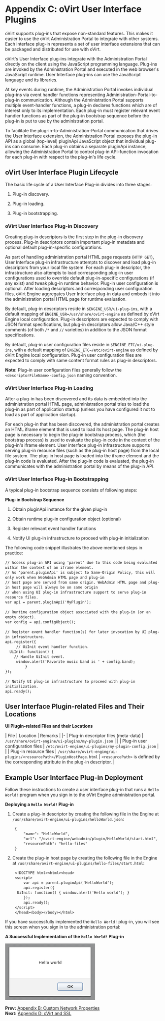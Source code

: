 # Appendix C: oVirt User Interface Plugins

oVirt supports plug-ins that expose non-standard features. This makes it easier to use the oVirt Administration Portal to integrate with other systems. Each interface plug-in represents a set of user interface extensions that can be packaged and distributed for use with oVirt.

oVirt's User Interface plug-ins integrate with the Administration Portal directly on the client using the JavaScript programming language. Plug-ins are invoked by the Administration Portal and executed in the web browser's JavaScript runtime. User Interface plug-ins can use the JavaScript language and its libraries.

At key events during runtime, the Administration Portal invokes individual plug-ins via event handler functions representing Administration-Portal-to-plug-in communication. Although the Administration Portal supports multiple event-handler functions, a plug-in declares functions which are of interest only to its implementation. Each plug-in must register relevant event handler functions as part of the plug-in bootstrap sequence before the plug-in is put to use by the administration portal.

To facilitate the plug-in-to-Administration-Portal communication that drives the User Interface extension, the Administration Portal exposes the plug-in API as a global (top-level) pluginApi JavaScript object that individual plug-ins can consume. Each plug-in obtains a separate pluginApi instance, allowing the Administration Portal to control plug-in API-function invocation for each plug-in with respect to the plug-in's life cycle.

## oVirt User Interface Plugin Lifecycle

The basic life cycle of a User Interface Plug-in divides into three stages:

1. Plug-in discovery.

2. Plug-in loading.

3. Plug-in bootstrapping.

### oVirt User Interface Plug-in Discovery

Creating plug-in descriptors is the first step in the plug-in discovery process. Plug-in descriptors contain important plug-in metadata and optional default plug-in-specific configurations.

As part of handling administration portal HTML page requests (`HTTP GET`), User Interface plug-in infrastructure attempts to discover and load plug-in descriptors from your local file system. For each plug-in descriptor, the infrastructure also attempts to load corresponding plug-in user configurations used to override default plug-in-specific configurations (if any exist) and tweak plug-in runtime behavior. Plug-in user configuration is optional. After loading descriptors and corresponding user configuration files, oVirt Engine aggregates User Interface plug-in data and embeds it into the administration portal HTML page for runtime evaluation.

By default, plug-in descriptors reside in `$ENGINE_USR/ui-plug-ins`, with a default mapping of `ENGINE_USR=/usr/share/ovirt-engine` as defined by oVirt Engine local configuration. Plug-in descriptors are expected to comply with JSON format specifications, but plug-in descriptors allow Java/C++ style comments (of both `/*` and `//` varieties) in addition to the JSON format specifications.

By default, plug-in user configuration files reside in `$ENGINE_ETC/ui-plug-ins`, with a default mapping of `ENGINE_ETC=/etc/ovirt-engine` as defined by oVirt Engine local configuration. Plug-in user configuration files are expected to comply with same content format rules as plug-in descriptors.

**Note:** Plug-in user configuration files generally follow the `<descriptorFileName>-config.json` naming convention.

### oVirt User Interface Plug-in Loading

After a plug-in has been discovered and its data is embedded into the administration portal HTML page, administration portal tries to load the plug-in as part of application startup (unless you have configured it not to load as part of application startup).

For each plug-in that has been discovered, the administration portal creates an HTML iframe element that is used to load its host page. The plug-in host page is necessary to begin the plug-in bootstrap process, which (the bootstrap process) is used to evaluate the plug-in code in the context of the plug-in's iframe element. User interface plug-in infrastructure supports serving plug-in resource files (such as the plug-in host page) from the local file system. The plug-in host page is loaded into the iframe element and the plug-in code is evaluated. After the plug-in code is evaluated, the plug-in communicates with the administration portal by means of the plug-in API.

### oVirt User Interface Plug-in Bootstrapping

A typical plug-in bootstrap sequence consists of following steps:

**Plug-in Bootstrap Sequence**

1. Obtain pluginApi instance for the given plug-in

2. Obtain runtime plug-in configuration object (optional)

3. Register relevant event handler functions

4. Notify UI plug-in infrastructure to proceed with plug-in initialization

The following code snippet illustrates the above mentioned steps in practice:

    // Access plug-in API using 'parent' due to this code being evaluated within the context of an iframe element.
    // As 'parent.pluginApi' is subject to Same-Origin Policy, this will only work when WebAdmin HTML page and plug-in
    // host page are served from same origin. WebAdmin HTML page and plug-in host page will always be on same origin
    // when using UI plug-in infrastructure support to serve plug-in resource files.
    var api = parent.pluginApi('MyPlugin');

    // Runtime configuration object associated with the plug-in (or an empty object).
    var config = api.configObject();

    // Register event handler function(s) for later invocation by UI plug-in infrastructure.
    api.register({
         // UiInit event handler function.
      UiInit: function() {
        // Handle UiInit event.
         window.alert('Favorite music band is ' + config.band);
             }
    });

    // Notify UI plug-in infrastructure to proceed with plug-in initialization.
    api.ready();

<!-- end ## section -->

## User Interface Plugin-related Files and Their Locations

**UI Plugin-related Files and their Locations**

| File | Location | Remarks |
|-
| Plug-in descriptor files (meta-data) | `/usr/share/ovirt-engine/ui-plugins/my-plugin.json` | |
| Plug-in user configuration files | `/etc/ovirt-engine/ui-plugins/my-plugin-config.json` | |
| Plug-in resource files | `/usr/share/ovirt-enging/ui-plugins/<resourcePath>/PluginHostPage.html` | `<resourcePath>` is defined by the corresponding attribute in the plug-in descriptor. |

## Example User Interface Plug-in Deployment

Follow these instructions to create a user interface plug-in that runs a `Hello World!` program when you sign in to the oVirt Engine administration portal.

**Deploying a `Hello World!` Plug-in**

1. Create a plug-in descriptor by creating the following file in the Engine at `/usr/share/ovirt-engine/ui-plugins/helloWorld.json`:

        {
            "name": "HelloWorld",
            "url": "/ovirt-engine/webadmin/plugin/HelloWorld/start.html",
            "resourcePath": "hello-files"
        }

2. Create the plug-in host page by creating the following file in the Engine at `/usr/share/ovirt-engine/ui-plugins/hello-files/start.html`:

        <!DOCTYPE html><html><head>
        <script>
            var api = parent.pluginApi('HelloWorld');
            api.register({
         UiInit: function() { window.alert('Hello world'); }
            });
            api.ready();
        </script>
        </head><body></body></html>

If you have successfully implemented the `Hello World!` plug-in, you will see this screen when you sign in to the administration portal:

**A Successful Implementation of the `Hello World!` Plug-in**

![](images/1475.png)

**Prev:** [Appendix B: Custom Network Properties](appe-Custom_Network_Properties)<br>
**Next:** [Appendix D: oVirt and SSL](appe-oVirt_and_SSL)
